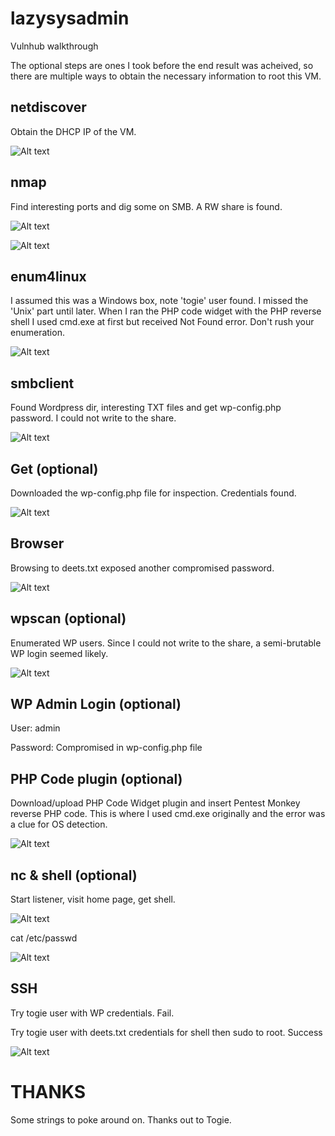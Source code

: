 # lazysysadmin
Vulnhub walkthrough

The optional steps are ones I took before the end result was acheived, so there are multiple ways to obtain the necessary information to root this VM.



## netdiscover

Obtain the DHCP IP of the VM.

![Alt text](./netdiscover.png?raw=true)



## nmap

Find interesting ports and dig some on SMB. A RW share is found.

![Alt text](./nmap.png?raw=true)

![Alt text](./enum-smb.png?raw=true)



## enum4linux

I assumed this was a Windows box, note 'togie' user found. I missed the 'Unix' part until later. When I ran the PHP code widget with the PHP reverse shell I used cmd.exe at first but received Not Found error. Don't rush your enumeration.

![Alt text](./enum4linux.png?raw=true)



## smbclient

Found Wordpress dir, interesting TXT files and get wp-config.php password. I could not write to the share.

![Alt text](./smbclient.png?raw=true)



## Get (optional)

Downloaded the wp-config.php file for inspection. Credentials found.

![Alt text](./wp-config.png?raw=true)



## Browser

Browsing to deets.txt exposed another compromised password.

![Alt text](./deets.png?raw=true)



## wpscan (optional)

Enumerated WP users. Since I could not write to the share, a semi-brutable WP login seemed likely.

![Alt text](./wpscan.png?raw=true)



## WP Admin Login (optional)

User: admin

Password: Compromised in wp-config.php file



## PHP Code plugin (optional)

Download/upload PHP Code Widget plugin and insert Pentest Monkey reverse PHP code. This is where I used cmd.exe originally and the error was a clue for OS detection.

![Alt text](./widget.png?raw=true)



## nc & shell (optional)

Start listener, visit home page, get shell.

![Alt text](./shell.png?raw=true)

cat /etc/passwd

![Alt text](./etcpasswd.png?raw=true)



## SSH

Try togie user with WP credentials. Fail.

Try togie user with deets.txt credentials for shell then sudo to root. Success

![Alt text](./rooted.png?raw=true)



# THANKS

Some strings to poke around on. Thanks out to Togie.
